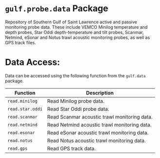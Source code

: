# `gulf.probe.data` Package

Repository of Southern Gulf of Saint Lawrence active and passive monitoring probe data. These include VEMCO Minilog temperature and depth probes, Star Oddi depth-temperature and tilt probes, Scanmar, Netmind, eSonar and Notus trawl acoustic monitoring probes, as well as GPS track files.

# Data Access:

Data can be accessed using the following function from the `gulf.data` package.

Function           | Description
------------------ | --------------------------------------------------
`read.minilog`     | Read Minilog probe data.
`read.star.oddi`   | Read Star Oddi probe data.
`read.scanmar`     | Read Scanmar acoustic trawl monitoring data.
`read.netmind`     | Read Netmind acoustic trawl monitoring data.
`read.esonar`      | Read eSonar acoustic trawl monitoring data.
`read.notus`       | Read Notus acoustic trawl monitoring data.
`read.gps`         | Read GPS track data.

